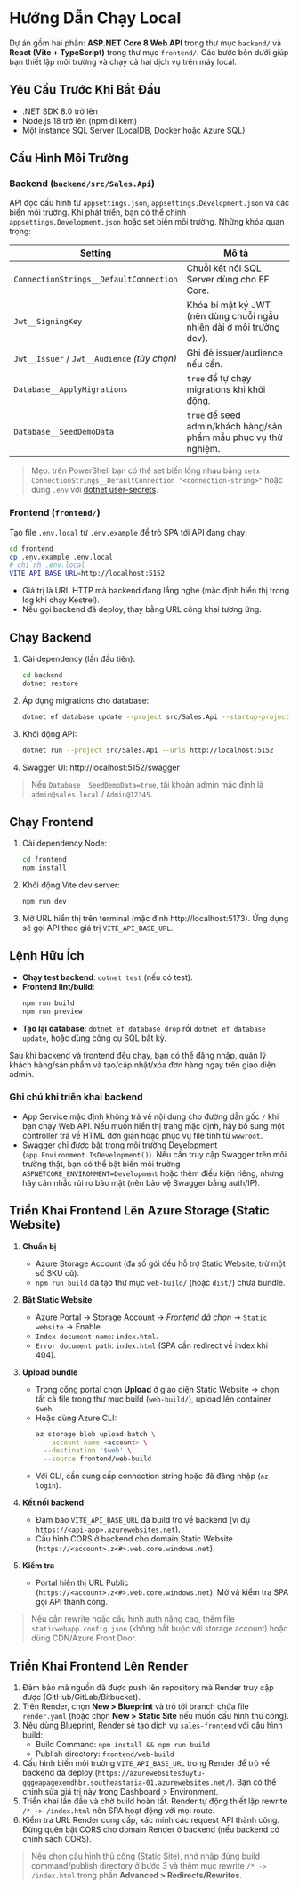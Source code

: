 ﻿# Hướng Dẫn Chạy Local

Dự án gồm hai phần: **ASP.NET Core 8 Web API** trong thư mục `backend/` và **React (Vite + TypeScript)** trong thư mục `frontend/`. Các bước bên dưới giúp bạn thiết lập môi trường và chạy cả hai dịch vụ trên máy local.

## Yêu Cầu Trước Khi Bắt Đầu

- .NET SDK 8.0 trở lên
- Node.js 18 trở lên (npm đi kèm)
- Một instance SQL Server (LocalDB, Docker hoặc Azure SQL)

## Cấu Hình Môi Trường

### Backend (`backend/src/Sales.Api`)

API đọc cấu hình từ `appsettings.json`, `appsettings.Development.json` và các biến môi trường. Khi phát triển, bạn có thể chỉnh `appsettings.Development.json` hoặc set biến môi trường. Những khóa quan trọng:

| Setting | Mô tả |
| --- | --- |
| `ConnectionStrings__DefaultConnection` | Chuỗi kết nối SQL Server dùng cho EF Core. |
| `Jwt__SigningKey` | Khóa bí mật ký JWT (nên dùng chuỗi ngẫu nhiên dài ở môi trường dev). |
| `Jwt__Issuer` / `Jwt__Audience` *(tùy chọn)* | Ghi đè issuer/audience nếu cần. |
| `Database__ApplyMigrations` | `true` để tự chạy migrations khi khởi động. |
| `Database__SeedDemoData` | `true` để seed admin/khách hàng/sản phẩm mẫu phục vụ thử nghiệm. |

> Mẹo: trên PowerShell bạn có thể set biến lồng nhau bằng `setx ConnectionStrings__DefaultConnection "<connection-string>"` hoặc dùng `.env` với [dotnet user-secrets](https://learn.microsoft.com/aspnet/core/security/app-secrets).

### Frontend (`frontend/`)

Tạo file `.env.local` từ `.env.example` để trỏ SPA tới API đang chạy:

```bash
cd frontend
cp .env.example .env.local
# chỉnh .env.local
VITE_API_BASE_URL=http://localhost:5152
```

- Giá trị là URL HTTP mà backend đang lắng nghe (mặc định hiển thị trong log khi chạy Kestrel).
- Nếu gọi backend đã deploy, thay bằng URL công khai tương ứng.

## Chạy Backend

1. Cài dependency (lần đầu tiên):
   ```bash
   cd backend
   dotnet restore
   ```
2. Áp dụng migrations cho database:
   ```bash
   dotnet ef database update --project src/Sales.Api --startup-project src/Sales.Api
   ```
3. Khởi động API:
   ```bash
   dotnet run --project src/Sales.Api --urls http://localhost:5152
   ```
4. Swagger UI: http://localhost:5152/swagger

> Nếu `Database__SeedDemoData=true`, tài khoản admin mặc định là `admin@sales.local` / `Admin@12345`.

## Chạy Frontend

1. Cài dependency Node:
   ```bash
   cd frontend
   npm install
   ```
2. Khởi động Vite dev server:
   ```bash
   npm run dev
   ```
3. Mở URL hiển thị trên terminal (mặc định http://localhost:5173). Ứng dụng sẽ gọi API theo giá trị `VITE_API_BASE_URL`.

## Lệnh Hữu Ích

- **Chạy test backend**: `dotnet test` (nếu có test).
- **Frontend lint/build**:
  ```bash
  npm run build
  npm run preview
  ```
- **Tạo lại database**: `dotnet ef database drop` rồi `dotnet ef database update`, hoặc dùng công cụ SQL bất kỳ.

Sau khi backend và frontend đều chạy, bạn có thể đăng nhập, quản lý khách hàng/sản phẩm và tạo/cập nhật/xóa đơn hàng ngay trên giao diện admin.

### Ghi chú khi triển khai backend

- App Service mặc định không trả về nội dung cho đường dẫn gốc `/` khi bạn chạy Web API. Nếu muốn hiển thị trang mặc định, hãy bổ sung một controller trả về HTML đơn giản hoặc phục vụ file tĩnh từ `wwwroot`.
- Swagger chỉ được bật trong môi trường Development (`app.Environment.IsDevelopment()`). Nếu cần truy cập Swagger trên môi trường thật, bạn có thể bật biến môi trường `ASPNETCORE_ENVIRONMENT=Development` hoặc thêm điều kiện riêng, nhưng hãy cân nhắc rủi ro bảo mật (nên bảo vệ Swagger bằng auth/IP).

## Triển Khai Frontend Lên Azure Storage (Static Website)

1. **Chuẩn bị**
   - Azure Storage Account (đa số gói đều hỗ trợ Static Website, trừ một số SKU cũ).
   - `npm run build` đã tạo thư mục `web-build/` (hoặc `dist/`) chứa bundle.

2. **Bật Static Website**
   - Azure Portal → Storage Account → *Frontend đã chọn* → `Static website` → Enable.
   - `Index document name`: `index.html`.
   - `Error document path`: `index.html` (SPA cần redirect về index khi 404).

3. **Upload bundle**
   - Trong cổng portal chọn **Upload** ở giao diện Static Website → chọn tất cả file trong thư mục build (`web-build/`), upload lên container `$web`.
   - Hoặc dùng Azure CLI:
     ```bash
     az storage blob upload-batch \
       --account-name <account> \
       --destination '$web' \
       --source frontend/web-build
     ```
   - Với CLI, cần cung cấp connection string hoặc đã đăng nhập (`az login`).

4. **Kết nối backend**
   - Đảm bảo `VITE_API_BASE_URL` đã build trỏ về backend (ví dụ `https://<api-app>.azurewebsites.net`).
   - Cấu hình CORS ở backend cho domain Static Website (`https://<account>.z<#>.web.core.windows.net`).

5. **Kiểm tra**
   - Portal hiển thị URL Public (`https://<account>.z<#>.web.core.windows.net`). Mở và kiểm tra SPA gọi API thành công.

> Nếu cần rewrite hoặc cấu hình auth nâng cao, thêm file `staticwebapp.config.json` (không bắt buộc với storage account) hoặc dùng CDN/Azure Front Door.
## Triển Khai Frontend Lên Render

1. Đảm bảo mã nguồn đã được push lên repository mà Render truy cập được (GitHub/GitLab/Bitbucket).
2. Trên Render, chọn **New > Blueprint** và trỏ tới branch chứa file `render.yaml` (hoặc chọn **New > Static Site** nếu muốn cấu hình thủ công).
3. Nếu dùng Blueprint, Render sẽ tạo dịch vụ `sales-frontend` với cấu hình build:
   - Build Command: `npm install && npm run build`
   - Publish directory: `frontend/web-build`
4. Cấu hình biến môi trường `VITE_API_BASE_URL` trong Render để trỏ về backend đã deploy (`https://azurewebsitesduytu-gqgeapagexemdhbr.southeastasia-01.azurewebsites.net/`). Bạn có thể chỉnh sửa giá trị này trong Dashboard > Environment.
5. Triển khai lần đầu và chờ build hoàn tất. Render tự động thiết lập rewrite `/* -> /index.html` nên SPA hoạt động với mọi route.
6. Kiểm tra URL Render cung cấp, xác minh các request API thành công. Đừng quên bật CORS cho domain Render ở backend (nếu backend có chính sách CORS).

> Nếu chọn cấu hình thủ công (Static Site), nhớ nhập đúng build command/publish directory ở bước 3 và thêm mục rewrite `/* -> /index.html` trong phần **Advanced > Redirects/Rewrites**.

